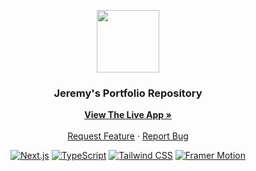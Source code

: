 <div align="center">
  <p align="center">
  <img src="https://jeremy0x.tech/logo.png" alt="" width=100>
  </p>

  <h3 align="center">Jeremy's Portfolio Repository</h3>

  <p align="center">
    <a href="https://jeremy0x.tech"><strong>View The Live App »</strong></a>
    <br />
    <br />
    <a href="https://github.com/jeremy0x/personal-website/issues/new?assignees=jeremy0x&labels=enhancement&projects=&template=feature_request.yml&title=%5BFEAT%5D%3A+">Request Feature</a>
    ·
    <a href="https://github.com/jeremy0x/personal-website/issues/new?assignees=jeremy0x&labels=bug&projects=&template=bug_report.yml&title=%5BBUG%5D%3A+">Report Bug</a>
  </p>

  [![Next.js](https://img.shields.io/badge/-Next.js-06B6D4?logo=Next.js&logoColor=white&color=black)](https://tailwindcss.com/)
  [![TypeScript](https://img.shields.io/badge/-TypeScript-blue?logo=TypeScript&logoColor=white&color=blue)](https://developer.mozilla.org/en-US/docs/Web/TypeScript)
  [![Tailwind CSS](https://img.shields.io/badge/-Tailwind%20CSS-06B6D4?logo=Tailwind%20CSS&logoColor=black&color=white)](https://tailwindcss.com/)
  [![Framer Motion](https://img.shields.io/badge/-Framer%20Motion-blue?logo=Framer)](https://www.framer.com/api/motion/)
</div>
